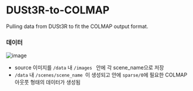 # DUSt3R-to-COLMAP
Pulling data from DUSt3R to fit the COLMAP output format.

### 데이터
![image](https://github.com/user-attachments/assets/28e5fa32-6d62-4d64-a57a-544d19943680)

* source 이미지를 `/data` 내 `/images ` 안에 각 scene_name으로 저장
* `/data` 내 `/scenes/scene_name `이 생성되고 안에 `sparse/0`에 필요한 COLMAP 아웃풋 형태의 데이터가 생성됨
  
